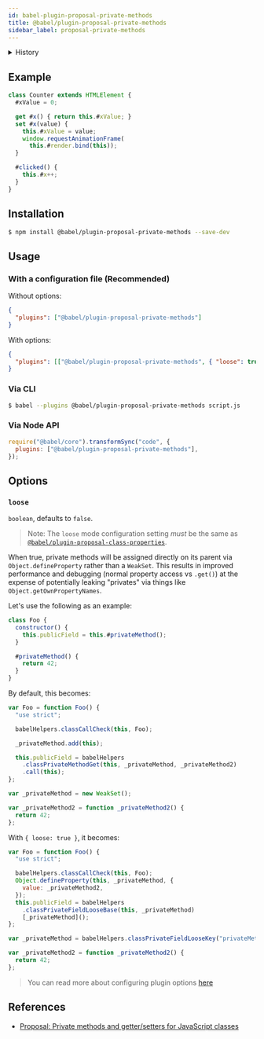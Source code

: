 ```yaml
---
id: babel-plugin-proposal-private-methods
title: @babel/plugin-proposal-private-methods
sidebar_label: proposal-private-methods
---
```


<details>
<summary>History</summary>
| Version | Changes |
| --- | --- |
| `v7.3.0` | Support private accessors (getters and setters) |
| `v7.2.0` | Initial Release |
</details>

## Example

```js
class Counter extends HTMLElement {
  #xValue = 0;

  get #x() { return this.#xValue; }
  set #x(value) {
    this.#xValue = value;
    window.requestAnimationFrame(
      this.#render.bind(this));
  }

  #clicked() {
    this.#x++;
  }
}
```

## Installation

```sh
$ npm install @babel/plugin-proposal-private-methods --save-dev
```

## Usage

### With a configuration file (Recommended)

Without options:

```json
{
  "plugins": ["@babel/plugin-proposal-private-methods"]
}
```

With options:

```json
{
  "plugins": [["@babel/plugin-proposal-private-methods", { "loose": true }]]
}
```

### Via CLI

```sh
$ babel --plugins @babel/plugin-proposal-private-methods script.js
```

### Via Node API

```javascript
require("@babel/core").transformSync("code", {
  plugins: ["@babel/plugin-proposal-private-methods"],
});
```

## Options

### `loose`

`boolean`, defaults to `false`.

> Note: The `loose` mode configuration setting _must_ be the same as [`@babel/plugin-proposal-class-properties`](plugin-proposal-class-properties.md).

When true, private methods will be assigned directly on its parent
via `Object.defineProperty` rather than a `WeakSet`. This results in improved
performance and debugging (normal property access vs `.get()`) at the expense
of potentially leaking "privates" via things like `Object.getOwnPropertyNames`.

Let's use the following as an example:

```javascript
class Foo {
  constructor() {
    this.publicField = this.#privateMethod();
  }

  #privateMethod() {
    return 42;
  }
}
```

By default, this becomes:

```javascript
var Foo = function Foo() {
  "use strict";

  babelHelpers.classCallCheck(this, Foo);

  _privateMethod.add(this);

  this.publicField = babelHelpers
    .classPrivateMethodGet(this, _privateMethod, _privateMethod2)
    .call(this);
};

var _privateMethod = new WeakSet();

var _privateMethod2 = function _privateMethod2() {
  return 42;
};
```

With `{ loose: true }`, it becomes:

```javascript
var Foo = function Foo() {
  "use strict";

  babelHelpers.classCallCheck(this, Foo);
  Object.defineProperty(this, _privateMethod, {
    value: _privateMethod2,
  });
  this.publicField = babelHelpers
    .classPrivateFieldLooseBase(this, _privateMethod)
    [_privateMethod]();
};

var _privateMethod = babelHelpers.classPrivateFieldLooseKey("privateMethod");

var _privateMethod2 = function _privateMethod2() {
  return 42;
};
```

> You can read more about configuring plugin options [here](https://babeljs.io/docs/en/plugins#plugin-options)

## References

- [Proposal: Private methods and getter/setters for JavaScript classes](https://github.com/tc39/proposal-private-methods)
